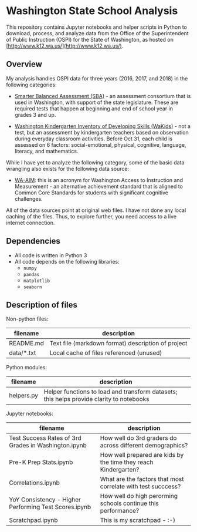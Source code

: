 # Washington State School Analysis

This repository contains Jupyter notebooks and helper scripts in Python to download, process, and analyze
data from the Office of the Superintendent of Public Instruction (OSPI) for the State of Washington, as hosted on [http://www.k12.wa.us/](http://www.k12.wa.us/).

## Overview

My analysis handles OSPI data for three years (2016, 2017, and 2018) in the following categories:

- [Smarter Balanced Assessment (SBA)](http://www.k12.wa.us/smarter/) - an assessment consortium that is used in Washington, with support of the state legislature. These are required tests that happen at beginning and end of school year in grades 3 and up.

- [Washington Kindergarten Inventory of Developing Skills (WaKids)](http://www.k12.wa.us/WaKIDS/Assessment/default.aspx) - not a test, but an assessment by kindergarten teachers based on observation during everyday classroom activities. Before Oct 31, each child is assessed on 6 factors: social-emotional, physical, cognitive, language, literacy, and mathematics.

While I have yet to analyze the following category, some of the basic data wrangling also exists for the following data source:

- [WA-AIM](http://www.k12.wa.us/assessment/WA-AIM/default.aspx): this is an acronym for Washington Access to Instruction and Measurement - an alternative achievement standard that is aligned to Common Core Standards for students with significant cognitive challenges.

All of the data sources point at original web files. I have not done any local caching of the files. Thus, to explore further, you need access to a live internet connection.

## Dependencies

- All code is written in Python 3
- All code depends on the following libraries:
  - `numpy`
  - `pandas`
  - `matplotlib`
  - `seaborn`

## Description of files

Non-python files:

| filename | description |
|----------|-------------|
| README.md| Text file (markdown format) description of project |
| data/*.txt | Local cache of files referenced (unused) |

Python modules:

| filename | description |
|----------|-------------|
| helpers.py | Helper functions to load and transform datasets; this helps provide clarity to notebooks |

Jupyter notebooks:

| filename | description |
|----------|-------------|
| Test Success Rates of 3rd Grades in Washington.ipynb | How well do 3rd graders do across different demographics? |
| Pre-K Prep Stats.ipynb | How well prepared are kids by the time they reach Kindergarten? |
| Correlations.ipynb | What are the factors that most correlate with test succcess? |
| YoY Consistency - Higher Performing Test Scores.ipynb | How well do high perorming schools continue this performance? |
| Scratchpad.ipynb | This is my scratchpad - :-) |
